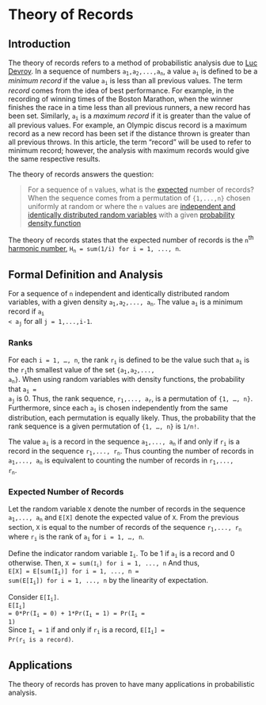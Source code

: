 # Theory of Records

## Introduction
The theory of records refers to a method of probabilistic analysis due to [Luc Devroy](https://en.wikipedia.org/wiki/Luc_Devroye). In a sequence of numbers <code>a<sub>1</sub>,a<sub>2</sub>,...,a<sub>n</sub></code>, a value <code>a<sub>i</sub></code> is defined to be a *minimum record* if the value <code>a<sub>i</sub></code> is less than all previous values. The term *record* comes from the idea of best performance. For example, in the recording of winning times of the Boston Marathon, when the winner finishes the race in a time less than all previous runners, a new record has been set. Similarly, <code>a<sub>i</sub></code> is a *maximum record* if it is greater than the value of all previous values. For example, an Olympic discus record is a maximum record as a new record has been set if the distance thrown is greater than all previous throws. In this article, the term “record” will be used to refer to minimum record; however, the analysis with maximum records would give the same respective results. 

The theory of records answers the question:
>  For a sequence of `n` values, what is the [expected](https://en.wikipedia.org/wiki/Expected_value) number of records?
When the sequence comes from a permutation of `{1,...,n}` chosen uniformly at random or where the `n` values are [independent and identically distributed random variables](https://en.wikipedia.org/wiki/Independent_and_identically_distributed_random_variables) with a given [probability density function](https://en.wikipedia.org/wiki/Probability_density_function)

The theory of records states that the expected number of records is the <code>n</code><sup>th</sup> [harmonic number](https://en.wikipedia.org/wiki/Harmonic_number), <code>H<sub>n</sub> = sum(1/i) for  i = 1, ..., n</code>. 

## Formal Definition and Analysis 
For a sequence of `n` independent and identically distributed random variables, with a given density <code>a<sub>1</sub>,a<sub>2</sub>,..., a<sub>n</sub></code>. The value <code>a<sub>i</sub></code> is a minimum record if <code>a<sub>i</sub> < a<sub>j</sub></code> for all <code>j = 1,...,i-1</code>. 

### Ranks 
For each `i = 1, …, n`, the rank <code>r<sub>i</sub></code> is defined to be the value such that <code>a<sub>i</sub></code> is the <code>r<sub>i</sub></code>th smallest value of the set <code>{a<sub>1</sub>,a<sub>2</sub>,..., a<sub>n</sub>}</code>. When using random variables with density functions, the probability that <code>a<sub>i</sub> = a<sub>j</sub></code> is 0. Thus, the  rank sequence, <code>r<sub>1</sub>,..., a<sub>r</sub></code>, is a permutation of `{1, …, n}`. Furthermore, since each <code>a<sub>i</sub></code> is chosen independently from the same distribution, each permutation is equally likely. Thus, the probability that the rank sequence is a given permutation of `{1, …, n}` is `1/n!`. 

The value <code>a<sub>i</sub></code> is a record in the sequence <code>a<sub>1</sub>,..., a<sub>n</sub></code> if and only if <code>r<sub>i</sub></code> is a record in the sequence <code>r<sub>1</sub>,..., r<sub>n</sub></code>. Thus counting the number of records in <code>a<sub>1</sub>,..., a<sub>n</sub></code> is equivalent to counting the number of records in <code>r<sub>1</sub>,..., r<sub>n</sub></code>.

### Expected Number of Records
Let the random variable `X` denote the number of records in the sequence <code>a<sub>1</sub>,..., a<sub>n</sub></code> and `E[X]` denote the expected value of `X`. From the previous section, `X` is equal to the number of records of the sequence <code>r<sub>1</sub>,..., r<sub>n</sub></code> where <code>r<sub>i</sub></code> is the rank of <code>a<sub>i</sub></code> for `i = 1, …, n`. 

Define the indicator random variable <code>I<sub>i</sub></code>. To be 1 if <code>a<sub>i</sub></code> is a record and 0 otherwise. Then,
<code>X = sum(<code>I<sub>i</sub></code>) for  i = 1, ..., n</code>
And thus, <br />
<code>E[X] = E[sum(I<sub>i</sub>)] for  i = 1, ..., n = sum(E[I<sub>i</sub>]) for  i = 1, ..., n</code> by the linearity of expectation. 

Consider <code>E[I<sub>i</sub>]</code>. <br />
<code>E[I<sub>i</sub>] = 0\*Pr(I<sub>i</sub> = 0) + 1\*Pr(I<sub>i</sub> = 1) = Pr(I<sub>i</sub> = 1)</code> <br />
Since <code>I<sub>i</sub> = 1</code> if and only if <code>r<sub>i</sub></code> is a record, 
<code>E[I<sub>i</sub>] = Pr(r<sub>i</sub> is a record)</code>.



## Applications

The theory of records has proven to have many applications in probabilistic analysis. 


